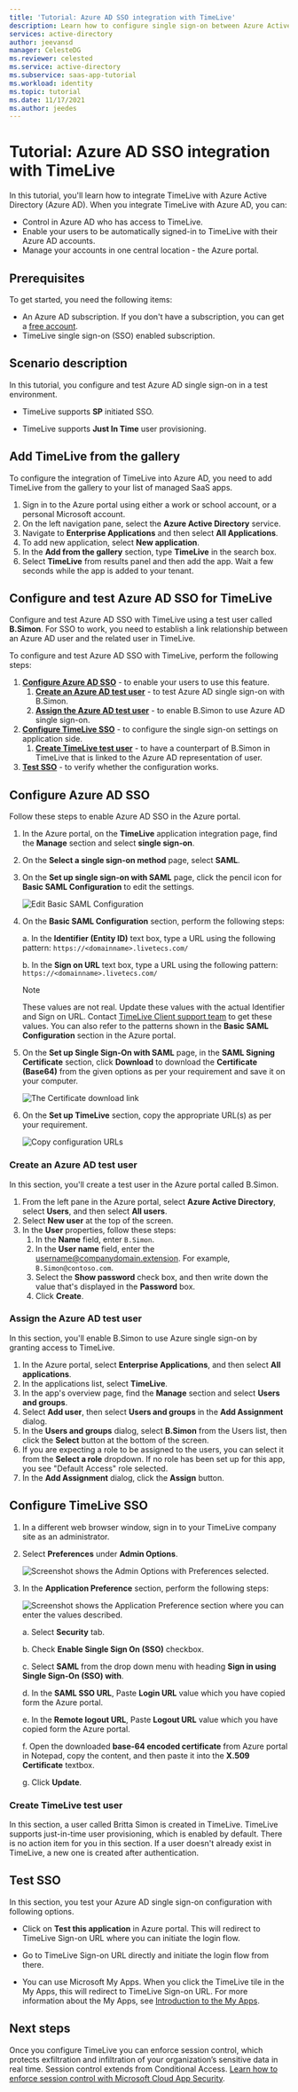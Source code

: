 ```yaml
---
title: 'Tutorial: Azure AD SSO integration with TimeLive'
description: Learn how to configure single sign-on between Azure Active Directory and TimeLive.
services: active-directory
author: jeevansd
manager: CelesteDG
ms.reviewer: celested
ms.service: active-directory
ms.subservice: saas-app-tutorial
ms.workload: identity
ms.topic: tutorial
ms.date: 11/17/2021
ms.author: jeedes
---
```

# Tutorial: Azure AD SSO integration with TimeLive

In this tutorial, you'll learn how to integrate TimeLive with Azure Active Directory (Azure AD). When you integrate TimeLive with Azure AD, you can:

* Control in Azure AD who has access to TimeLive.
* Enable your users to be automatically signed-in to TimeLive with their Azure AD accounts.
* Manage your accounts in one central location - the Azure portal.

## Prerequisites

To get started, you need the following items:

* An Azure AD subscription. If you don't have a subscription, you can get a [free account](https://azure.microsoft.com/free/).
* TimeLive single sign-on (SSO) enabled subscription.

## Scenario description

In this tutorial, you configure and test Azure AD single sign-on in a test environment.

* TimeLive supports **SP** initiated SSO.

* TimeLive supports **Just In Time** user provisioning.

## Add TimeLive from the gallery

To configure the integration of TimeLive into Azure AD, you need to add TimeLive from the gallery to your list of managed SaaS apps.

1. Sign in to the Azure portal using either a work or school account, or a personal Microsoft account.
1. On the left navigation pane, select the **Azure Active Directory** service.
1. Navigate to **Enterprise Applications** and then select **All Applications**.
1. To add new application, select **New application**.
1. In the **Add from the gallery** section, type **TimeLive** in the search box.
1. Select **TimeLive** from results panel and then add the app. Wait a few seconds while the app is added to your tenant.

## Configure and test Azure AD SSO for TimeLive

Configure and test Azure AD SSO with TimeLive using a test user called **B.Simon**. For SSO to work, you need to establish a link relationship between an Azure AD user and the related user in TimeLive.

To configure and test Azure AD SSO with TimeLive, perform the following steps:

1. **[Configure Azure AD SSO](#configure-azure-ad-sso)** - to enable your users to use this feature.
    1. **[Create an Azure AD test user](#create-an-azure-ad-test-user)** - to test Azure AD single sign-on with B.Simon.
    1. **[Assign the Azure AD test user](#assign-the-azure-ad-test-user)** - to enable B.Simon to use Azure AD single sign-on.
1. **[Configure TimeLive SSO](#configure-timelive-sso)** - to configure the single sign-on settings on application side.
    1. **[Create TimeLive test user](#create-timelive-test-user)** - to have a counterpart of B.Simon in TimeLive that is linked to the Azure AD representation of user.
1. **[Test SSO](#test-sso)** - to verify whether the configuration works.

## Configure Azure AD SSO

Follow these steps to enable Azure AD SSO in the Azure portal.

1. In the Azure portal, on the **TimeLive** application integration page, find the **Manage** section and select **single sign-on**.
1. On the **Select a single sign-on method** page, select **SAML**.
1. On the **Set up single sign-on with SAML** page, click the pencil icon for **Basic SAML Configuration** to edit the settings.

   ![Edit Basic SAML Configuration](common/edit-urls.png)

4. On the **Basic SAML Configuration** section, perform the following steps:

    a. In the **Identifier (Entity ID)** text box, type a URL using the following pattern:
    `https://<domainname>.livetecs.com/`
	
	b. In the **Sign on URL** text box, type a URL using the following pattern:
    `https://<domainname>.livetecs.com/`

	> [!NOTE]
	> These values are not real. Update these values with the actual Identifier and Sign on URL. Contact [TimeLive Client support team](mailto:support@livetecs.com) to get these values. You can also refer to the patterns shown in the **Basic SAML Configuration** section in the Azure portal.

5. On the **Set up Single Sign-On with SAML** page, in the **SAML Signing Certificate** section, click **Download** to download the **Certificate (Base64)** from the given options as per your requirement and save it on your computer.

	![The Certificate download link](common/certificatebase64.png)

6. On the **Set up TimeLive** section, copy the appropriate URL(s) as per your requirement.

	![Copy configuration URLs](common/copy-configuration-urls.png)

### Create an Azure AD test user 

In this section, you'll create a test user in the Azure portal called B.Simon.

1. From the left pane in the Azure portal, select **Azure Active Directory**, select **Users**, and then select **All users**.
1. Select **New user** at the top of the screen.
1. In the **User** properties, follow these steps:
   1. In the **Name** field, enter `B.Simon`.  
   1. In the **User name** field, enter the username@companydomain.extension. For example, `B.Simon@contoso.com`.
   1. Select the **Show password** check box, and then write down the value that's displayed in the **Password** box.
   1. Click **Create**.

### Assign the Azure AD test user

In this section, you'll enable B.Simon to use Azure single sign-on by granting access to TimeLive.

1. In the Azure portal, select **Enterprise Applications**, and then select **All applications**.
1. In the applications list, select **TimeLive**.
1. In the app's overview page, find the **Manage** section and select **Users and groups**.
1. Select **Add user**, then select **Users and groups** in the **Add Assignment** dialog.
1. In the **Users and groups** dialog, select **B.Simon** from the Users list, then click the **Select** button at the bottom of the screen.
1. If you are expecting a role to be assigned to the users, you can select it from the **Select a role** dropdown. If no role has been set up for this app, you see "Default Access" role selected.
1. In the **Add Assignment** dialog, click the **Assign** button.

## Configure TimeLive SSO

1. In a different web browser window, sign in to your TimeLive company site as an administrator.

2. Select **Preferences** under **Admin Options**.

	![Screenshot shows the Admin Options with Preferences selected.](./media/timelive-tutorial/admin.png)

3. In the **Application Preference** section, perform the following steps:
	
	![Screenshot shows the Application Preference section where you can enter the values described.](./media/timelive-tutorial/values.png)

	a. Select **Security** tab.

	b. Check **Enable Single Sign On (SSO)** checkbox.

	c. Select **SAML** from the drop down menu with heading **Sign in using Single Sign-On (SSO) with**.

	d. In the **SAML SSO URL**, Paste **Login URL** value which you have copied form the Azure portal.

	e. In the **Remote logout URL**, Paste **Logout URL** value which you have copied form the Azure portal.

	f. Open the downloaded **base-64 encoded certificate** from Azure portal in Notepad, copy the content, and then paste it into the **X.509 Certificate** textbox.

	g. Click **Update**.

### Create TimeLive test user

In this section, a user called Britta Simon is created in TimeLive. TimeLive supports just-in-time user provisioning, which is enabled by default. There is no action item for you in this section. If a user doesn't already exist in TimeLive, a new one is created after authentication.

## Test SSO 

In this section, you test your Azure AD single sign-on configuration with following options. 

* Click on **Test this application** in Azure portal. This will redirect to TimeLive Sign-on URL where you can initiate the login flow. 

* Go to TimeLive Sign-on URL directly and initiate the login flow from there.

* You can use Microsoft My Apps. When you click the TimeLive tile in the My Apps, this will redirect to TimeLive Sign-on URL. For more information about the My Apps, see [Introduction to the My Apps](../user-help/my-apps-portal-end-user-access.md).

## Next steps

Once you configure TimeLive you can enforce session control, which protects exfiltration and infiltration of your organization’s sensitive data in real time. Session control extends from Conditional Access. [Learn how to enforce session control with Microsoft Cloud App Security](/cloud-app-security/proxy-deployment-aad).
